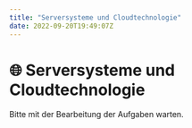 ```yaml
---
title: "Serversysteme und Cloudtechnologie"
date: 2022-09-20T19:49:07Z
---
```


# 🌐 Serversysteme und Cloudtechnologie

Bitte mit der Bearbeitung der Aufgaben warten.